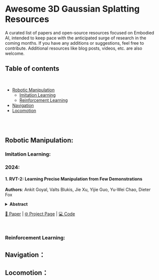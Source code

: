 # Awesome 3D Gaussian Splatting Resources 

A curated list of papers and open-source resources focused on Embodied AI, intended to keep pace with the anticipated surge of research in the coming months. If you have any additions or suggestions, feel free to contribute. Additional resources like blog posts, videos, etc. are also welcome.

## Table of contents

<br>

- [Robotic Manipulation](#robotic-manipulation)
  - [Imitation Learning](#imitation-learning)
  - [Reinforcement Learning](#reinforcement-learning)
- [Navigation](#navigation)
- [Locomotion](#locomotion)

<br>

<br>

## Robotic Manipulation:

### Imitation Learning:
### 2024:
#### 1. RVT-2: Learning Precise Manipulation from Few Demonstrations 
**Authors**: Ankit Goyal, Valts Blukis, Jie Xu, Yijie Guo, Yu-Wei Chao, Dieter Fox 
<details span>
<summary><b>Abstract</b></summary>
In this work, we study how to build a robotic system that can solve multiple 3D manipulation tasks given language instructions. To be useful in industrial and household domains, such a system should be capable of learning new tasks with few demonstrations and solving them precisely. Prior works, like PerAct [40] and RVT [17], have studied this problem, however, they often struggle with tasks requiring high precision. We study how to make them more effective, precise, and fast. Using a combination of architectural and system-level improvements, we propose RVT-2, a multitask 3D manipulation model that is 6X faster in training and 2X faster in inference than its predecessor RVT. RVT-2 achieves a new state-of-the-art on RLBench [24], improving the success rate from 65% to 82%. RVT-2 is also effective in the real world, where it can learn tasks requiring high precision, like picking up and inserting plugs, with just 10 demonstrations. Visual results, code, and trained model are provided at: https://robotic-view-transformer-2.github.io/.
</details>

  [📄 Paper](https://arxiv.org/pdf/2406.08545v1) | [🌐 Project Page](https://robotic-view-transformer-2.github.io/) | [💻 Code](https://github.com/nvlabs/rvt) 

<br>

### Reinforcement Learning:

## Navigation：

## Locomotion：

